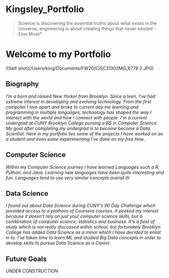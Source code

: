 # Kingsley_Portfolio
> Science is discovering the essential truths about what exists in the Universe, engineering is about creating things that never existed - Elon Musk*

# **Welcome to my Portfolio**
![Self shot](/Users/king/Documents/FW20/CISC3130/IMG_6778 2.JPG)

## Biography
*I'm a born and raisied New Yorker from Brooklyn. Since a teen, I've had extreme interest in developing and evolving technology. From the first computer I tore apart and broke to current day me learning and programming in multiple languages, technology has shaped the way I interact with the world and how I connect with people. I'm a current undergrad at CUNY Brooklyn College pursing a BS in Computer Science. My goal after completing my undergrad is to become become a Data Scientist. Here in my portfolio lies some of the projects I have worked on as a student and even some experimenting I've done on my free time.*

## Computer Science
*Within my Computer Science journey I have learned Languages such a R, Python, and Java. Learning new languages have been quite interesting and fun. Languages tend to use very similar concepts overall th*

## Data Science
*I found out about Data Science during CUNY's 90 Day Challenge which provided access to a plathora of Coursera courses. It peeked my interest because it doesn't rely on just your computer science skills, but a combination of computer science, statistics and business. It's a field of study which is not really discussed within school, but fortunately Brooklyn College has added Data Science as a minor which I have decided to enlist in to. I've taken time to learn ML and studied Big Data concepts in order to develop skills to pursue Data Science as a Career.*

## Future Goals
*UNDER CONSTRUCTION*
